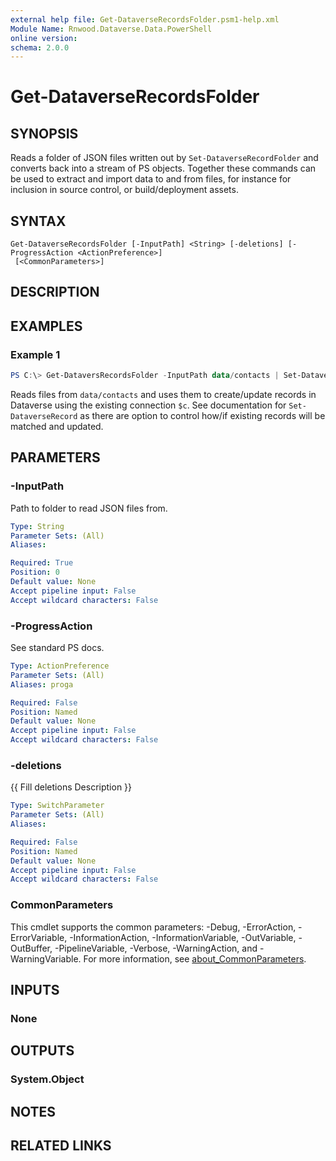```yaml
---
external help file: Get-DataverseRecordsFolder.psm1-help.xml
Module Name: Rnwood.Dataverse.Data.PowerShell
online version:
schema: 2.0.0
---
```


# Get-DataverseRecordsFolder

## SYNOPSIS
Reads a folder of JSON files written out by `Set-DataverseRecordFolder` and converts back into a stream of PS objects.
Together these commands can be used to extract and import data to and from files, for instance for inclusion in source control, or build/deployment assets.

## SYNTAX

```
Get-DataverseRecordsFolder [-InputPath] <String> [-deletions] [-ProgressAction <ActionPreference>]
 [<CommonParameters>]
```

## DESCRIPTION

## EXAMPLES

### Example 1
```powershell
PS C:\> Get-DataversRecordsFolder -InputPath data/contacts | Set-DataverseRecord -connection $c
```

Reads files from `data/contacts` and uses them to create/update records in Dataverse using the existing connection `$c`.
See documentation for `Set-DataverseRecord` as there are option to control how/if existing records will be matched and updated.

## PARAMETERS

### -InputPath
Path to folder to read JSON files from.

```yaml
Type: String
Parameter Sets: (All)
Aliases:

Required: True
Position: 0
Default value: None
Accept pipeline input: False
Accept wildcard characters: False
```

### -ProgressAction
See standard PS docs.

```yaml
Type: ActionPreference
Parameter Sets: (All)
Aliases: proga

Required: False
Position: Named
Default value: None
Accept pipeline input: False
Accept wildcard characters: False
```

### -deletions
{{ Fill deletions Description }}

```yaml
Type: SwitchParameter
Parameter Sets: (All)
Aliases:

Required: False
Position: Named
Default value: None
Accept pipeline input: False
Accept wildcard characters: False
```

### CommonParameters
This cmdlet supports the common parameters: -Debug, -ErrorAction, -ErrorVariable, -InformationAction, -InformationVariable, -OutVariable, -OutBuffer, -PipelineVariable, -Verbose, -WarningAction, and -WarningVariable. For more information, see [about_CommonParameters](http://go.microsoft.com/fwlink/?LinkID=113216).

## INPUTS

### None
## OUTPUTS

### System.Object
## NOTES

## RELATED LINKS
